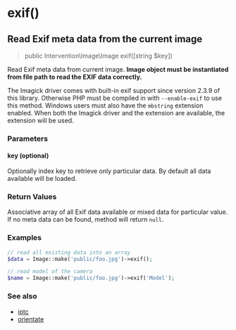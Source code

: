 # exif()
## Read Exif meta data from the current image

> public Intervention\Image\Image exif([string $key])

Read Exif meta data from current image. **Image object must be instantiated from file path to read the EXIF data correctly.**

The Imagick driver comes with built-in exif support since version 2.3.9 of this library. Otherwise PHP must be compiled in with ```--enable-exif``` to use this method. Windows users must also have the ```mbstring``` extension enabled. When both the Imagick driver and the extension are available, the extension will be used.

### Parameters

#### key (optional)
Optionally index key to retrieve only particular data. By default all data available will be loaded.

### Return Values
Associative array of all Exif data available or mixed data for particular value. If no meta data can be found, method will return `null`.

### Examples

```php
// read all existing data into an array
$data = Image::make('public/foo.jpg')->exif();

// read model of the camera
$name = Image::make('public/foo.jpg')->exif('Model');
```

### See also

- [iptc](/v2/api/iptc)
- [orientate](/v2/api/orientate)
